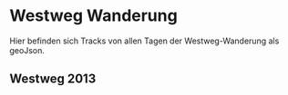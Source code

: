 # Westweg Wanderung

Hier befinden sich Tracks von allen Tagen der Westweg-Wanderung als geoJson.

## Westweg 2013
